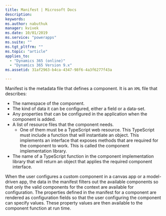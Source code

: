 ```yaml
---
title: Manifest | Microsoft Docs
description: 
keywords:
ms.author: nabuthuk
manager: kvivek
ms.date: 10/01/2019
ms.service: "powerapps"
ms.suite: ""
ms.tgt_pltfrm: ""
ms.topic: "article"
applies_to: 
  - "Dynamics 365 (online)"
  - "Dynamics 365 Version 9.x"
ms.assetid: 31af2963-b4ca-4347-98f6-4a3f6277f43a

---
```

Manifest is the metadata file that defines a component. It is an `XML` file that describes:

- The namespace of the component.
- The kind of data it can be configured, either a field or a data-set.
- Any properties that can be configured in the application when the component is added.
- A list of resource files that the component needs. 
  - One of them must be a TypeScript web resource. This TypeScript must include a function that will instantiate an object. This implements an interface that exposes methods that are required for the component to work. This is called the component implementation library.
- The name of a TypeScript function in the component implementation library that will return an object that applies the required component interface.

When the user configures a custom component in a canvas app or a model-driven app, the data in the manifest filters out the available components so that only the valid components for the context are available for configuration. The properties defined in the manifest for a component are rendered as configuration fields so that the user configuring the component can specify values. These property values are then available to the component function at run time.
